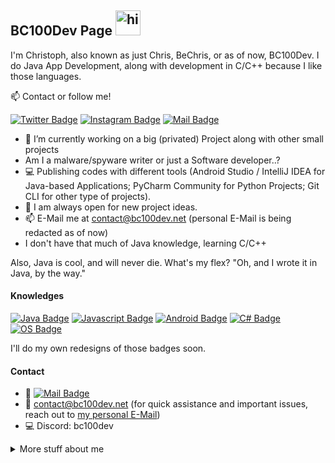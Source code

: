 ## BC100Dev Page <img src="https://user-images.githubusercontent.com/1303154/88677602-1635ba80-d120-11ea-84d8-d263ba5fc3c0.gif" width="40px" alt="hi">

I'm Christoph, also known as just Chris, BeChris, or as of now, BC100Dev. I do Java App Development, along with development in C/C++ because I like those languages.

:mailbox: Contact or follow me!

[![Twitter Badge](https://img.shields.io/badge/-@BeChris100-1ca0f1?style=flat&labelColor=1ca0f1&logo=twitter&logoColor=white&link=https://twitter.com/Ipenywis)](https://twitter.com/BeChris100)
[![Instagram Badge](https://img.shields.io/badge/-@bechris100-00ffaf?style=flat&labelColor=00ffaf&logo=instagram&logoColor=white)](https://instagram.com/bechris100)
[![Mail Badge](https://img.shields.io/badge/-BeChris%20100-c0392b?style=flat&labelColor=c0392b&logo=gmail&logoColor=white)](mailto:bechris.100@outlook.com)

- 🔭 I’m currently working on a big (privated) Project along with other small projects
- Am I a malware/spyware writer or just a Software developer..?
- :computer: Publishing codes with different tools (Android Studio / IntelliJ IDEA for Java-based Applications; PyCharm Community for Python Projects; Git CLI for other type of projects).
- 🤔 I am always open for new project ideas.
- 📫 E-Mail me at contact@bc100dev.net (personal E-Mail is being redacted as of now)
- I don't have that much of Java knowledge, learning C/C++

Also, Java is cool, and will never die. What's my flex? "Oh, and I wrote it in Java, by the way."

#### Knowledges

[![Java Badge](https://img.shields.io/badge/-Java-007acc?style=for-the-badge&labelColor=black&logo=node.js&logoColor=e535ab)](#)
[![Javascript Badge](https://img.shields.io/badge/-Javascript-F0DB4F?style=for-the-badge&labelColor=black&logo=javascript&logoColor=F0DB4F)](#)
[![Android Badge](https://img.shields.io/badge/-Android-cc5e13?style=for-the-badge&labelColor=black&logo=android&logoColor=c69676)](#)
[![C# Badge](https://img.shields.io/badge/-C_Sharp-3f13c4?style=for-the-badge&labelColor=black&logo=csharp&logoColor=c69676)](#)
[![OS Badge](https://img.shields.io/badge/-Operating%20Systems-a8161c?style=for-the-badge&labelColor=black)](#)

I'll do my own redesigns of those badges soon.

#### Contact
- :paperclip: [![Mail Badge](https://img.shields.io/badge/-@bechris100-00ffaf?style=flat&labelColor=13cabf&logo=instagram&logoColor=white)](https://instagram.com/bechris100)
- :email: contact@bc100dev.net (for quick assistance and important issues, reach out to [my personal E-Mail](mailto:bechris.100@outlook.com))
- :computer: Discord: bc100dev

<details>
<summary>
  More stuff about me
</summary>

<br >

I love coding on my projects and doing stuff that probably no one ever did. In other words, I am just the way it is but in a difficult way.

#### Update
Some of you guys know, but I am no longer providing a list of me knowing programming languages because I don't regularly update my Profile page. However, this is the list of what languages I know (updated on 01-Feb-2024).

| Language    | Skill Level                  |
|-------------|------------------------------|
| Java        | good (personal fav)          |
| C           | average                      |
| C++         | average - good               |
| C#          | trash                        |
| Python      | still a kid                  |
| Kotlin      | dislikes all over the place  |
| Go (Golang) | decent                       |

#### Github Stats

![Stats from BeChris100 on GitHub](https://github-readme-stats.vercel.app/api?username=bechris100&count_private=true&theme=dark&hide=prs)

</details>
